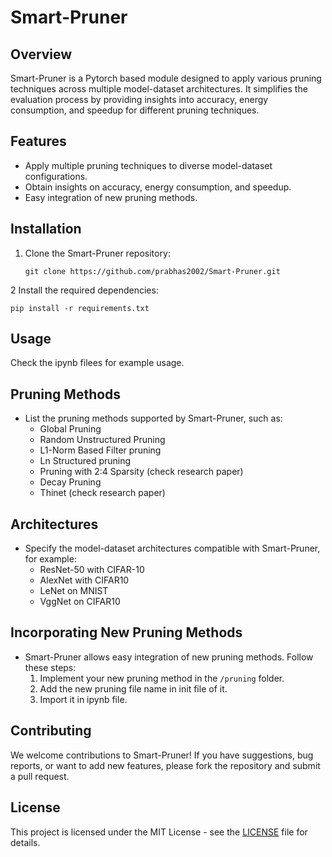 # Smart-Pruner

## Overview
Smart-Pruner is a Pytorch based module designed to apply various pruning techniques across multiple model-dataset architectures. It simplifies the evaluation process by providing insights into accuracy, energy consumption, and speedup for different pruning techniques.

## Features
- Apply multiple pruning techniques to diverse model-dataset configurations.
- Obtain insights on accuracy, energy consumption, and speedup.
- Easy integration of new pruning methods.

## Installation
1. Clone the Smart-Pruner repository:
   ```shell
   git clone https://github.com/prabhas2002/Smart-Pruner.git
   ```
2 Install the required dependencies:
```shell
pip install -r requirements.txt
```

## Usage
Check the ipynb filees for example usage.

## Pruning Methods
- List the pruning methods supported by Smart-Pruner, such as:
  - Global Pruning
  - Random Unstructured Pruning
  - L1-Norm Based Filter pruning
  - Ln Structured pruning
  -  Pruning with 2:4 Sparsity (check research paper)
  -  Decay Pruning
  -  Thinet (check research paper)

## Architectures
- Specify the model-dataset architectures compatible with Smart-Pruner, for example:
  - ResNet-50 with CIFAR-10
  - AlexNet with CIFAR10
  - LeNet on MNIST
  - VggNet on CIFAR10

## Incorporating New Pruning Methods
- Smart-Pruner allows easy integration of new pruning methods. Follow these steps:
  1. Implement your new pruning method in the `/pruning` folder.
  2. Add the new pruning file name in init file of it.
  3. Import it in ipynb file.

## Contributing
We welcome contributions to Smart-Pruner! If you have suggestions, bug reports, or want to add new features, please fork the repository and submit a pull request.

## License
This project is licensed under the MIT License - see the [LICENSE](LICENSE) file for details.
